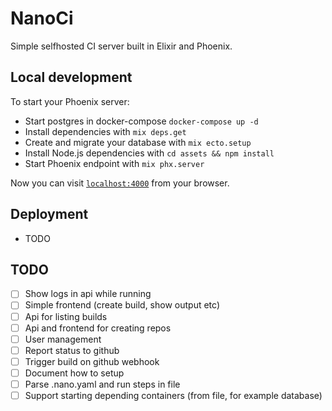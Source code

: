 # NanoCi

Simple selfhosted CI server built in Elixir and Phoenix.

## Local development
To start your Phoenix server:

  * Start postgres in docker-compose `docker-compose up -d`
  * Install dependencies with `mix deps.get`
  * Create and migrate your database with `mix ecto.setup`
  * Install Node.js dependencies with `cd assets && npm install`
  * Start Phoenix endpoint with `mix phx.server`

Now you can visit [`localhost:4000`](http://localhost:4000) from your browser.

## Deployment

 * TODO

## TODO

 - [ ] Show logs in api while running
 - [ ] Simple frontend (create build, show output etc)
 - [ ] Api for listing builds
 - [ ] Api and frontend for creating repos
 - [ ] User management
 - [ ] Report status to github
 - [ ] Trigger build on github webhook
 - [ ] Document how to setup
 - [ ] Parse .nano.yaml and run steps in file
 - [ ] Support starting depending containers (from file, for example database)
